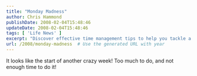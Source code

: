 ```yaml
---
title: "Monday Madness"
author: Chris Hammond
publishDate: 2008-02-04T15:48:46
updateDate: 2008-02-04T15:48:46
tags: [ 'Life News' ]
excerpt: "Discover effective time management tips to help you tackle a busy week with ease. Get organized and maximize productivity for a stress-free schedule."
url: /2008/monday-madness  # Use the generated URL with year
---
```

<p>It looks like the start of another crazy week! Too much to do, and not enough time to do it!</p>

